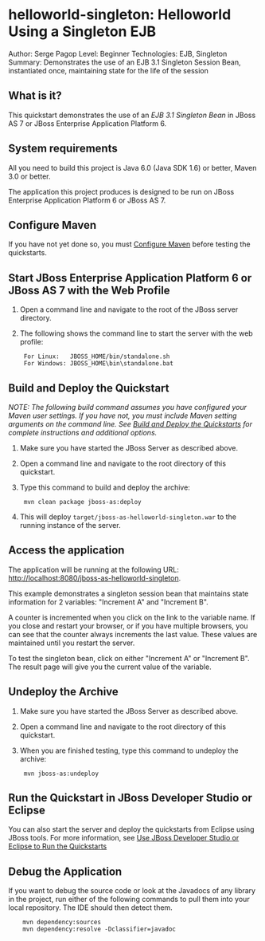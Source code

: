 helloworld-singleton: Helloworld Using a Singleton EJB
======================================================
Author: Serge Pagop
Level: Beginner
Technologies: EJB, Singleton
Summary: Demonstrates the use of an EJB 3.1 Singleton Session Bean, instantiated once, maintaining state for the life of the session

What is it?
-----------

This quickstart demonstrates the use of an *EJB 3.1 Singleton Bean* in JBoss AS 7 or JBoss Enterprise Application Platform 6.

System requirements
-------------------

All you need to build this project is Java 6.0 (Java SDK 1.6) or better, Maven 3.0 or better.

The application this project produces is designed to be run on JBoss Enterprise Application Platform 6 or JBoss AS 7. 

 
Configure Maven
---------------

If you have not yet done so, you must [Configure Maven](../README.md#mavenconfiguration) before testing the quickstarts.


Start JBoss Enterprise Application Platform 6 or JBoss AS 7 with the Web Profile
-------------------------

1. Open a command line and navigate to the root of the JBoss server directory.
2. The following shows the command line to start the server with the web profile:

        For Linux:   JBOSS_HOME/bin/standalone.sh
        For Windows: JBOSS_HOME\bin\standalone.bat

 
Build and Deploy the Quickstart
-------------------------

_NOTE: The following build command assumes you have configured your Maven user settings. If you have not, you must include Maven setting arguments on the command line. See [Build and Deploy the Quickstarts](../README.md#buildanddeploy) for complete instructions and additional options._

1. Make sure you have started the JBoss Server as described above.
2. Open a command line and navigate to the root directory of this quickstart.
3. Type this command to build and deploy the archive:

        mvn clean package jboss-as:deploy

4. This will deploy `target/jboss-as-helloworld-singleton.war` to the running instance of the server.

 
Access the application 
---------------------

The application will be running at the following URL: <http://localhost:8080/jboss-as-helloworld-singleton>.

This example demonstrates a singleton session bean that maintains state information for 2 variables: "Increment A" and "Increment B". 

A counter is incremented when you click on the link to the variable name. If you close and restart your browser, or if you have multiple browsers, you can see that the counter always increments the last value. These values are maintained until you restart the server. 

To test the singleton bean, click on either "Increment A" or "Increment B". The result page will give you the current value of the variable.


Undeploy the Archive
--------------------

1. Make sure you have started the JBoss Server as described above.
2. Open a command line and navigate to the root directory of this quickstart.
3. When you are finished testing, type this command to undeploy the archive:

        mvn jboss-as:undeploy


Run the Quickstart in JBoss Developer Studio or Eclipse
-------------------------------------
You can also start the server and deploy the quickstarts from Eclipse using JBoss tools. For more information, see [Use JBoss Developer Studio or Eclipse to Run the Quickstarts](../README.md#useeclipse) 


Debug the Application
------------------------------------

If you want to debug the source code or look at the Javadocs of any library in the project, run either of the following commands to pull them into your local repository. The IDE should then detect them.

        mvn dependency:sources
        mvn dependency:resolve -Dclassifier=javadoc
